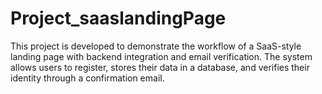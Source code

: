 # Project_saaslandingPage
This project is developed to demonstrate the workflow of a SaaS-style
landing page with backend integration and email verification. The system allows users to register,
stores their data in a database, and verifies their identity through a confirmation email.
